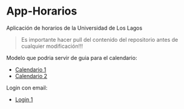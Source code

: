 # App-Horarios
Aplicación de horarios de la Universidad de Los Lagos

> Es importante hacer pull del contenido del repositorio antes de cualquier modificación!!!


Modelo que podria servir de guia para el calendario:
- [Calendario 1](https://alexpnt.github.io/2017/07/15/django-calendar/)
- [Calendario 2](https://www.huiwenteo.com/normal/2018/07/24/django-calendar.html)

Login con email:
- [Login 1](https://apuntes-snicoper.readthedocs.io/es/latest/programacion/python/django/login_username_or_email.html)
